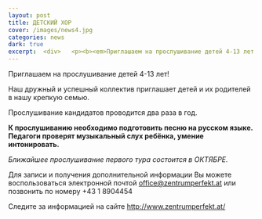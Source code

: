 ```yaml
---
layout: post
title: ДЕТСКИЙ ХОР
cover: /images/news4.jpg
categories: news
dark: true
excerpt:  <div>   <p><b><em>Приглашаем на прослушивание детей 4-13 лет!</em></b></p> <p>   Наш дружный и успешный коллектив приглашает детей и их родителей в нашу крепкую семью.</p> </div>
---
```



Приглашаем на прослушивание детей 4-13 лет!

Наш дружный и успешный коллектив приглашает детей и их родителей в нашу крепкую семью.

Прослушивание кандидатов проводится два раза в год.

**К прослушиванию необходимо подготовить песню на русском языке. Педагоги проверят музыкальный слух ребёнка, умение интонировать.**

*Ближайшее прослушивание первого тура состоится в ОКТЯБРЕ.*

Для записи и получения дополнительной информации Вы можете воспользоваться электронной почтой <office@zentrumperfekt.at> или позвонить по номеру +43 1 8904454

Следите за информацией на сайте <http://www.zentrumperfekt.at/>

